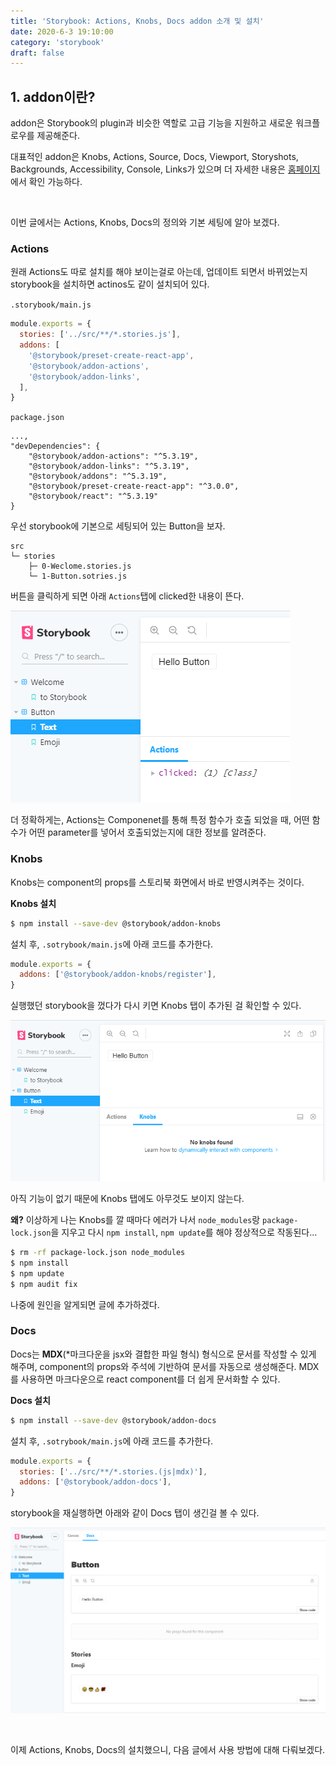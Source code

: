 ```yaml
---
title: 'Storybook: Actions, Knobs, Docs addon 소개 및 설치'
date: 2020-6-3 19:10:00
category: 'storybook'
draft: false
---
```


## 1. addon이란?

addon은 Storybook의 plugin과 비슷한 역할로 고급 기능을 지원하고 새로운 워크플로우를 제공해준다.

대표적인 addon은 Knobs, Actions, Source, Docs, Viewport, Storyshots, Backgrounds, Accessibility, Console, Links가 있으며 더 자세한 내용은 [홈페이지](https://storybook.js.org/addons/)에서 확인 가능하다.

<br>

이번 글에서는 Actions, Knobs, Docs의 정의와 기본 세팅에 알아 보겠다.

### Actions

원래 Actions도 따로 설치를 해야 보이는걸로 아는데, 업데이트 되면서 바뀌었는지 storybook을 설치하면 actinos도 같이 설치되어 있다.

`.storybook/main.js`

```js
module.exports = {
  stories: ['../src/**/*.stories.js'],
  addons: [
    '@storybook/preset-create-react-app',
    '@storybook/addon-actions',
    '@storybook/addon-links',
  ],
}
```

`package.json`

```json{5}
...,
"devDependencies": {
    "@storybook/addon-actions": "^5.3.19",
    "@storybook/addon-links": "^5.3.19",
    "@storybook/addons": "^5.3.19",
    "@storybook/preset-create-react-app": "^3.0.0",
    "@storybook/react": "^5.3.19"
}
```

우선 storybook에 기본으로 세팅되어 있는 Button을 보자.

```
src
└─ stories
    ├─ 0-Weclome.stories.js
    └─ 1-Button.sotries.js
```

버튼을 클릭하게 되면 아래 `Actions`탭에 clicked한 내용이 뜬다.

![](./images/02-01.png)

더 정확하게는, Actions는 Componenet를 통해 특정 함수가 호출 되었을 때, 어떤 함수가 어떤 parameter를 넣어서 호출되었는지에 대한 정보를 알려준다.

### Knobs

Knobs는 component의 props를 스토리북 화면에서 바로 반영시켜주는 것이다.

**Knobs 설치**

```sh
$ npm install --save-dev @storybook/addon-knobs
```

설치 후, `.sotrybook/main.js`에 아래 코드를 추가한다.

```js
module.exports = {
  addons: ['@storybook/addon-knobs/register'],
}
```

실행했던 storybook을 껐다가 다시 키면 Knobs 탭이 추가된 걸 확인할 수 있다.

![](./images/02-02.png)

아직 기능이 없기 때문에 Knobs 탭에도 아무것도 보이지 않는다.

**왜?**
이상하게 나는 Knobs를 깔 때마다 에러가 나서
`node_modules`랑 `package-lock.json`을 지우고 다시 `npm install`, `npm update`를 해야 정상적으로 작동된다...

```sh
$ rm -rf package-lock.json node_modules
$ npm install
$ npm update
$ npm audit fix
```

나중에 원인을 알게되면 글에 추가하겠다.

### Docs

Docs는 **MDX**<span style="font-size: 14px">(\*마크다운을 jsx와 결합한 파일 형식)</span> 형식으로 문서를 작성할 수 있게 해주며, component의 props와 주석에 기반하여 문서를 자동으로 생성해준다.
MDX를 사용하면 마크다운으로 react component를 더 쉽게 문서화할 수 있다.

**Docs 설치**

```sh
$ npm install --save-dev @storybook/addon-docs
```

설치 후, `.sotrybook/main.js`에 아래 코드를 추가한다.

```js
module.exports = {
  stories: ['../src/**/*.stories.(js|mdx)'],
  addons: ['@storybook/addon-docs'],
}
```

storybook을 재실행하면 아래와 같이 Docs 탭이 생긴걸 볼 수 있다.

![](./images/02-03.png)

<br>

이제 Actions, Knobs, Docs의 설치했으니, 다음 글에서 사용 방법에 대해 다뤄보겠다.
